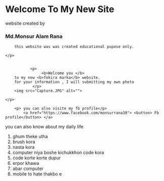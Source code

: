 <!DOCTYPE html>
<html lang="en">
<head>
    <meta charset="UTF-8">
    <meta name="viewport" content="width=device-width, initial-scale=1.0">
    <title>Md.Monsur Alam Rana</title>
</head>
<body>
    <h1>Welcome To My New Site</h1>
    <p>
        website created by
        <h3>Md.Monsur Alam Rana </h3>

        
        this website was was created educational pupose only.

    </p>
        
        
               <p>
                    <b>Welcome you </b>
        to my new <b>fokira marka</b> website.
        for your information , I will submitting my own photo
                </p>
        <img src="Capture.JPG" alt="">

    </p>

        <p> you can also visite my fb profile</p>
            <a href="https://www.facebook.com/monsurrana30"> <button> Fb profile</button> </a>

<p>you can also know about my daily life</p>

<ol>
      <li>  ghum theke utha </li>
      <li> brush kora </li>
        <li> nasta kora </li>
        <li> computer niya boshe kichukkhon code kora</li>
        <li>   code korte korte dupur</li>
        <li>  erpor khawa</li>
        <li>  abar computer </li>
        <li>mobile to hate thakbo e</li>
    



</ol>






</body>
</html>
